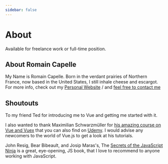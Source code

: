 ```yaml
---
sidebar: false
---
```


# About

Available for freelance work or full-time position.

## About Romain Capelle

My Name is Romain Capelle. Born in the verdant prairies of Northern France, now based in the United States, I still inhale cheese and escargot. For more info, check out my [Personal Website](https://www.romaincapelle.com) / and [feel free to contact me](/contact-romain-capelle)

## Shoutouts

To my friend Ted for introducing me to Vue and getting me started with it.

I also wanted to thank Maximilian Schwarzmüller for [his amazing course on Vue and Vuex](https://acad.link/vuejs) that you can also find on [Udemy](https://www.udemy.com/course/vuejs-2-the-complete-guide/).
I would advise any newcomers to the world of Vue.js to get a look at his tutorials.

John Resig, Bear Bibeault, and Josip Maras's, The [Secrets of the JavaScript Ninja](https://www.manning.com/books/secrets-of-the-javascript-ninja-second-edition) is a great, eye-opening, JS book, that I love to recommend to anyone working with JavaScript.
